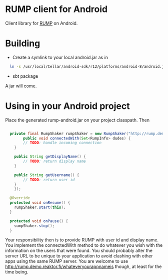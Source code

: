 RUMP client for Android
=======================

Client library for [RUMP](https://github.com/raimohanska/rump) on Android.

Building
========

- Create a symlink to your local android.jar as in

~~~ .bash
  ln -s /usr/local/Cellar/android-sdk/r12/platforms/android-8/android.jar lib/android.jar
~~~

- sbt package

A jar will come.

Using in your Android project
=============================

Place the generated rump-android.jar on your project classpath. Then

~~~ .java

  private final RumpShaker rumpShaker = new RumpShaker("http://rump.demo.reaktor.fi/demo", new RumpCallback() {
    	public void connectedWith(Set<RumpInfo> dudes) {
		// TODO: handle incoming connection
	}

	public String getDisplayName() {
		// TODO: return display name
	}

	public String getUsername() {
		// TODO: return user id
	}
	});

  @Override
  protected void onResume() {
	rumpShaker.start(this);
  }

  protected void onPause() {
  	sumpShaker.stop();
  }
~~~

Your responsibility then is to provide RUMP with user id and display name. 
You implement the connectedWith method to do whatever you wish with the information on the users that were found.
You should probably alter the server URL to be unique to your application to avoid clashing with other apps using
the same RUMP server. You are welcome to use http://rump.demo.reaktor.fi/whateveryourappnameis though, at least for the time being.